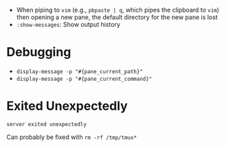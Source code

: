 - When piping to `vim` (e.g., `pbpaste | q`, which pipes the clipboard to `vim`) then opening a new pane, the default directory for the new pane is lost
- `:show-messages`: Show output history

# Debugging

- `display-message -p "#{pane_current_path}"`
- `display-message -p "#{pane_current_command}"`

# Exited Unexpectedly

`server exited unexpectedly`

Can probably be fixed with `rm -rf /tmp/tmux*`
